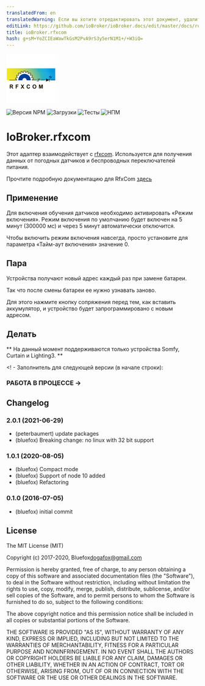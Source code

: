 ```yaml
---
translatedFrom: en
translatedWarning: Если вы хотите отредактировать этот документ, удалите поле «translationFrom», в противном случае этот документ будет снова автоматически переведен
editLink: https://github.com/ioBroker/ioBroker.docs/edit/master/docs/ru/adapterref/iobroker.rfxcom/README.md
title: ioBroker.rfxcom
hash: g+sM+YoZCIEaWawTkGsM2PvA9rS3y5erN1M1+/+W3iQ=
---
```

![Логотип](../../../en/adapterref/iobroker.rfxcom/admin/rfxcom.png)

![Версия NPM](http://img.shields.io/npm/v/iobroker.rfxcom.svg)
![Загрузки](https://img.shields.io/npm/dm/iobroker.rfxcom.svg)
![Тесты](https://travis-ci.org/ioBroker/ioBroker.rfxcom.svg?branch=master)
![НПМ](https://nodei.co/npm/iobroker.rfxcom.png?downloads=true)

# IoBroker.rfxcom
Этот адаптер взаимодействует с [rfxcom](http://www.rfxcom.com).
Используется для получения данных от погодных датчиков и беспроводных переключателей питания.

Прочтите подробную документацию для RfxCom [здесь](http://www.rfxcom.com/WebRoot/StoreNL2/Shops/78165469/MediaGallery/Downloads/RFXtrx_User_Guide.pdf)

## Применение
Для включения обучения датчиков необходимо активировать «Режим включения».
Режим включения по умолчанию будет включен на 5 минут (300000 мс) и через 5 минут автоматически отключится.

Чтобы включить режим включения навсегда, просто установите для параметра «Тайм-аут включения» значение 0.

## Пара
Устройства получают новый адрес каждый раз при замене батареи.

Так что после смены батареи ее нужно узнавать заново.

Для этого нажмите кнопку сопряжения перед тем, как вставить аккумулятор, и устройство будет запрограммировано с новым адресом.

## Делать
** На данный момент поддерживаются только устройства Somfy, Curtain и Lighting3. **

<! - Заполнитель для следующей версии (в начале строки):

### __РАБОТА В ПРОЦЕССЕ__ ->

## Changelog
### 2.0.1 (2021-06-29)
* (peterbaumert) update packages
* (bluefox) Breaking change: no linux with 32 bit support

### 1.0.1 (2020-08-05)
* (bluefox) Compact mode
* (bluefox) Support of node 10 added
* (bluefox) Refactoring

### 0.1.0 (2016-07-05)
* (bluefox) initial commit

## License
The MIT License (MIT)

Copyright (c) 2017-2020, Bluefox<dogafox@gmail.com>

Permission is hereby granted, free of charge, to any person obtaining a copy
of this software and associated documentation files (the "Software"), to deal
in the Software without restriction, including without limitation the rights
to use, copy, modify, merge, publish, distribute, sublicense, and/or sell
copies of the Software, and to permit persons to whom the Software is
furnished to do so, subject to the following conditions:

The above copyright notice and this permission notice shall be included in all
copies or substantial portions of the Software.

THE SOFTWARE IS PROVIDED "AS IS", WITHOUT WARRANTY OF ANY KIND, EXPRESS OR
IMPLIED, INCLUDING BUT NOT LIMITED TO THE WARRANTIES OF MERCHANTABILITY,
FITNESS FOR A PARTICULAR PURPOSE AND NONINFRINGEMENT. IN NO EVENT SHALL THE
AUTHORS OR COPYRIGHT HOLDERS BE LIABLE FOR ANY CLAIM, DAMAGES OR OTHER
LIABILITY, WHETHER IN AN ACTION OF CONTRACT, TORT OR OTHERWISE, ARISING FROM,
OUT OF OR IN CONNECTION WITH THE SOFTWARE OR THE USE OR OTHER DEALINGS IN THE
SOFTWARE.